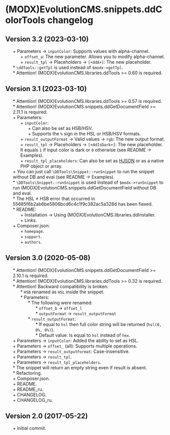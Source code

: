 # (MODX)EvolutionCMS.snippets.ddColorTools changelog


## Version 3.2 (2023-03-10)
* \+ Parameters → `inputColor`: Supports values with alpha-channel.
	* \+ `offset_a`: The new parameter. Allows you to modify alpha-channel.
	* \+ `result_tpl` → Placeholders → `[+ddA+]`: The new placeholder.
* \* `\ddTools::getTpl` is used instead of `$modx->getTpl`.
* \* Attention! (MODX)EvolutionCMS.libraries.ddTools >= 0.60 is required.


## Version 3.1 (2023-03-10)
* \* Attention! (MODX)EvolutionCMS.libraries.ddTools >= 0.57 is required.
* \* Attention! (MODX)EvolutionCMS.snippets.ddGetDocumentField >= 2.11.1 is required.
* \+ Parameters:
	* \+ `inputColor`:
		* \+ Can also be set as HSB/HSV.
		* \+ Supports the `%` sign in the HSL or HSB/HSV formats.
	* \+ `result_outputFormat` → Valid values → `rgb`: The new output format.
	* \+ `result_tpl` → Placeholders → `[+ddIsDark+]`: The new placeholder. It equals `1` if input color is dark or `0` otherwise (see README → Examples).
	* \+ `result_tpl_placeholders`: Can also be set as [HJSON](https://hjson.github.io/) or as a native PHP object or array.
* \+ You can just call `\DDTools\Snippet::runSnippet` to run the snippet without DB and eval (see README → Examples).
* \* `\DDTools\Snippet::runSnippet` is used instead of `$modx->runSnippet` to run (MODX)EvolutionCMS.snippets.ddGetDocumentField without DB and eval.
* \* The HSL ≠ HSB error that occurred in 55685f6b2ab6be5806bcd6c4c1f9c382ac5a328d has been fiexed.
* \* README:
	* \+ Installation → Using (MODX)EvolutionCMS.libraries.ddInstaller.
	* \+ Links.
* \+ Composer.json:
	* \+ `homepage`.
	* \+ `support`.
	* \+ `authors`.


## Version 3.0 (2020-05-08)
* \* Attention! (MODX)EvolutionCMS.snippets.ddGetDocumentField >= 2.10.1 is required.
* \* Attention! (MODX)EvolutionCMS.libraries.ddTools >= 0.32 is required.
* \* Attention! Backward compatibility is broken:
	* \* `HSB` renamed as `HSL` inside the snippet.
	* \* Parameters:
		* \* The following were renamed:
			* \* `offset_b` → `offset_l`
			* \* `outputFormat` → `result_outputFormat`
		* \* `result_outputFormat`:
			* \* If equal to `hsl` then full color string will be returned (`hsl(0, 0%, 0%)`).
			* \* Default value: Is equal to `hsl` instead of `hex`.
* \+ Parameters → `inputColor`: Added the ability to set as HSL.
* \+ Parameters → `offset_` (all): Supports multiple operations.
* \+ Parameters → `result_outputFormat`: Case-insensitive.
* \+ Parameters → `result_tpl`.
* \+ Parameters → `result_tpl_placeholders`.
* \* The snippet will return an empty string even if result is absent.
* \* Refactoring.
* \+ Composer.json.
* \+ README.
* \+ README_ru.
* \+ CHANGELOG.
* \+ CHANGELOG_ru.


## Version 2.0 (2017-05-22)
* \+ Initial commit.


<link rel="stylesheet" type="text/css" href="https://raw.githack.com/DivanDesign/CSS.ddMarkdown/master/style.min.css" />
<style>ul{list-style:none;}</style>